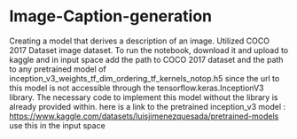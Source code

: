 # Image-Caption-generation
Creating a model that derives a description of an image.
Utilized COCO 2017 Dataset image dataset. 
To run the notebook, download it and upload to kaggle and in input space add the path to COCO 2017 dataset and the path to any pretrained model of inception_v3_weights_tf_dim_ordering_tf_kernels_notop.h5 since the url to this model is not accessible through the tensorflow.keras.InceptionV3 library. The necessary code to implement this model without the library is already provided within.
here is a link to the pretrained inception_v3 model : https://www.kaggle.com/datasets/luisjimenezquesada/pretrained-models
use this in the input space 
